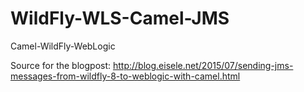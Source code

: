 # WildFly-WLS-Camel-JMS
Camel-WildFly-WebLogic

Source for the blogpost: http://blog.eisele.net/2015/07/sending-jms-messages-from-wildfly-8-to-weblogic-with-camel.html

